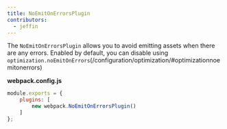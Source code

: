 ```yaml
---
title: NoEmitOnErrorsPlugin
contributors:
  - jeffin
---
```


The `NoEmitOnErrorsPlugin` allows you to avoid emitting assets when there are any errors. Enabled by default, you can disable using `optimization.noEmitOnErrors`(/configuration/optimization/#optimizationnoemitonerrors)

__webpack.config.js__

``` javascript
module.exports = {
	plugins: [
        new webpack.NoEmitOnErrorsPlugin()
    ]
};

```
